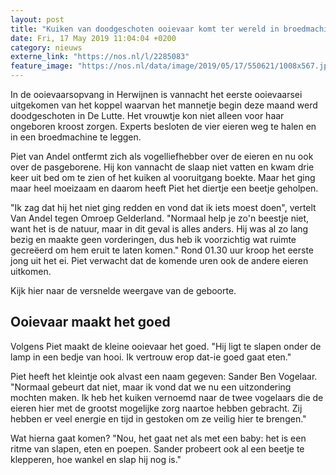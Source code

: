 ```yaml
---
layout: post
title: "Kuiken van doodgeschoten ooievaar komt ter wereld in broedmachine"
date: Fri, 17 May 2019 11:04:04 +0200
category: nieuws
externe_link: "https://nos.nl/l/2285083"
feature_image: "https://nos.nl/data/image/2019/05/17/550621/1008x567.jpg"
---
```


<p>In de ooievaarsopvang in Herwijnen is vannacht het eerste ooievaarsei uitgekomen van het koppel waarvan het mannetje begin deze maand werd doodgeschoten in De Lutte. Het vrouwtje kon niet alleen voor haar ongeboren kroost zorgen. Experts besloten de vier eieren weg te halen en in een broedmachine te leggen.</p>
<p>Piet van Andel ontfermt zich als vogelliefhebber over de eieren en nu ook over de pasgeborene. Hij kon vannacht de slaap niet vatten en kwam drie keer uit bed om te zien of het kuiken al vooruitgang boekte. Maar het ging maar heel moeizaam en daarom heeft Piet het diertje een beetje geholpen.</p>
<p>"Ik zag dat hij het niet ging redden en vond dat ik iets moest doen", vertelt Van Andel tegen Omroep Gelderland. "Normaal help je zo'n beestje niet, want het is de natuur, maar in dit geval is alles anders. Hij was al zo lang bezig en maakte geen vorderingen, dus heb ik voorzichtig wat ruimte gecreëerd om hem eruit te laten komen." Rond 01.30 uur kroop het eerste jong uit het ei. Piet verwacht dat de komende uren ook de andere eieren uitkomen.</p>
<p>Kijk hier naar de versnelde weergave van de geboorte. </p>
<h2>Ooievaar maakt het goed</h2>
<p>Volgens Piet maakt de kleine ooievaar het goed. "Hij ligt te slapen onder de lamp in een bedje van hooi. Ik vertrouw erop dat-ie goed gaat eten."</p>
<p>Piet heeft het kleintje ook alvast een naam gegeven: Sander Ben Vogelaar. "Normaal gebeurt dat niet, maar ik vond dat we nu een uitzondering mochten maken. Ik heb het kuiken vernoemd naar de twee vogelaars die de eieren hier met de grootst mogelijke zorg naartoe hebben gebracht. Zij hebben er veel energie en tijd in gestoken om ze veilig hier te brengen."</p>
<p>Wat hierna gaat komen? "Nou, het gaat net als met een baby: het is een ritme van slapen, eten en poepen. Sander probeert ook al een beetje te klepperen, hoe wankel en slap hij nog is."</p>
